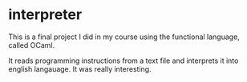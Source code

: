 # interpreter
This is a final project I did in my course using the functional language, called OCaml. 

It reads programming instructions from a text file and interprets it into english langauage. It was really interesting.
